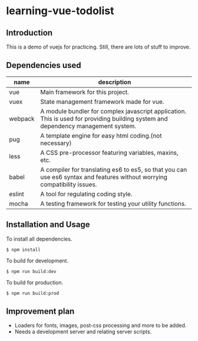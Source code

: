 # learning-vue-todolist
## Introduction
This is a demo of vuejs for practicing. Still, there are lots of stuff to improve.

## Dependencies used
| name            |   description   |        
|----------------|-------------------|
|     vue      |         Main framework for this project.       |
|     vuex     |         State management framework made for vue.  |
|     webpack  |    A module bundler for complex javascript application. This is used for providing building system and dependency management system. |
|     pug       |   A template engine for easy html coding.(not necessary)  |
|     less      |   A CSS pre-processor featuring variables, maxins, etc. |
|     babel     |   A compiler for translating es6 to es5, so that you can use es6 syntax and features without worrying compatibility issues. |
|     eslint    |  A tool for regulating coding style. |
|     mocha     |  A testing framework for testing your utility functions. |


## Installation and Usage
To install all dependencies.

 `$ npm install`

To build for development.
 
 `$ npm run build:dev`
 
To build for production.
 
 `$ npm run build:prod`

## Improvement plan
+ Loaders for fonts, images, post-css processing and more to be added.
+ Needs a development server and relating server scripts.

